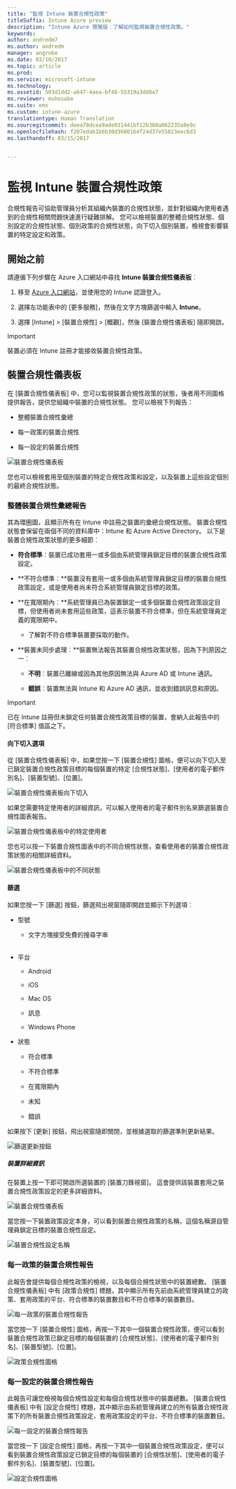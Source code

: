```yaml
---
title: "監視 Intune 裝置合規性政策"
titleSuffix: Intune Azure preview
description: "Intune Azure 預覽版︰了解如何監視裝置合規性政策。"
keywords: 
author: andredm7
ms.author: andredm
manager: angrobe
ms.date: 03/10/2017
ms.topic: article
ms.prod: 
ms.service: microsoft-intune
ms.technology: 
ms.assetid: 503d1dd2-a647-4aea-bf48-55319a3dd8a7
ms.reviewer: muhosabe
ms.suite: ems
ms.custom: intune-azure
translationtype: Human Translation
ms.sourcegitcommit: deea78dcea9ade031441bf12b388a862235a8e9c
ms.openlocfilehash: f207edab1b6b30d3680164f24d37e55823eec6d3
ms.lasthandoff: 03/15/2017


---
```

# <a name="monitor-intune-device-compliance-policies"></a>監視 Intune 裝置合規性政策

合規性報告可協助管理員分析其組織內裝置的合規性狀態，並針對組織內使用者遇到的合規性相關問題快速進行疑難排解。 您可以檢視裝置的整體合規性狀態、個別設定的合規性狀態、個別政策的合規性狀態，向下切入個別裝置，檢視會影響裝置的特定設定和政策。

## <a name="before-you-begin"></a>開始之前

請遵循下列步驟在 Azure 入口網站中尋找 **Intune 裝置合規性儀表板**︰

1.  移至 [Azure 入口網站](https://portal.azure.com)，並使用您的 Intune 認證登入。

2.  選擇左功能表中的 [更多服務]，然後在文字方塊篩選中輸入 **Intune**。

3.  選擇 [Intune] &gt; [裝置合規性] &gt; [概觀]，然後 [裝置合規性儀表板] 隨即開啟。

> [!IMPORTANT] 
> 裝置必須在 Intune 註冊才能接收裝置合規性政策。

## <a name="device-compliance-dashboard"></a>裝置合規性儀表板

在 [裝置合規性儀表板] 中，您可以監視裝置合規性政策的狀態，後者用不同圖格提供報告，提供您組織中裝置的合規性狀態。 您可以檢視下列報告：

-   整體裝置合規性彙總

-   每一政策的裝置合規性

-   每一設定的裝置合規性

![裝置合規性儀表板](../media/idc-1.png)

您也可以檢視套用至個別裝置的特定合規性政策和設定，以及裝置上這些設定個別的最終合規性狀態。

### <a name="overall-device-compliance-aggregate-report"></a>整體裝置合規性彙總報告

其為環圈圖，且顯示所有在 Intune 中註冊之裝置的彙總合規性狀態。 裝置合規性狀態會保留在兩個不同的資料庫中：Intune 和 Azure Active Directory。 以下是裝置合規性政策狀態的更多細節︰

-   **符合標準**︰裝置已成功套用一或多個由系統管理員鎖定目標的裝置合規性政策設定。

-   **不符合標準︰**裝置沒有套用一或多個由系統管理員鎖定目標的裝置合規性政策設定，或是使用者尚未符合系統管理員鎖定目標的政策。

-   **在寬限期內︰**系統管理員已為裝置鎖定一或多個裝置合規性政策設定目標，但使用者尚未套用這些政策，這表示裝置不符合標準，但在系統管理員定義的寬限期中。

    -   了解對不符合標準裝置要採取的動作。

-   **裝置未同步處理︰**裝置無法報告其裝置合規性政策狀態，因為下列原因之一︰

    -   **不明**︰裝置已離線或因為其他原因無法與 Azure AD 或 Intune 通訊。

    -   **錯誤**︰裝置無法與 Intune 和 Azure AD 通訊，並收到錯誤訊息和原因。

> [!IMPORTANT] 
> 已在 Intune 註冊但未鎖定任何裝置合規性政策目標的裝置，會納入此報告中的 [符合標準] 值區之下。

#### <a name="drill-down-option"></a>向下切入選項

從 [裝置合規性儀表板] 中，如果您按一下 [裝置合規性] 圖格，便可以向下切入至已鎖定裝置合規性政策目標的每個裝置的特定 [合規性狀態]、[使用者的電子郵件別名]、[裝置型號]、[位置]。

![裝置合規性儀表板向下切入](../media/idc-2.png)

如果您需要特定使用者的詳細資訊，可以輸入使用者的電子郵件別名來篩選裝置合規性圖表報告。

![裝置合規性儀表板中的特定使用者](../media/idc-3.png)

您也可以按一下裝置合規性圖表中的不同合規性狀態，查看使用者的裝置合規性政策狀態的相關詳細資料。

![裝置合規性儀表板中的不同狀態](../media/idc-4.png)

#### <a name="filter"></a>篩選

如果您按一下 [篩選] 按鈕，篩選飛出視窗隨即開啟並顯示下列選項︰

-   型號

    -   文字方塊接受免費的搜尋字串
<br></br>
-   平台

    -   Android

    -   iOS

    -   Mac OS

    -   訊息

    -   Windows Phone

-   狀態

    -   符合標準

    -   不符合標準

    -   在寬限期內

    -   未知

    -   錯誤

如果按下 [更新] 按鈕，飛出視窗隨即關閉，並根據選取的篩選準則更新結果。

![篩選更新按鈕](../media/idc-5.png)

##### <a name="device-details"></a>裝置詳細資訊

在裝置上按一下即可開啟所選裝置的 [裝置刀鋒視窗]。 這會提供該裝置套用之裝置合規性政策設定的更多詳細資料。

![裝置合規性儀表板](../media/idc-6.png)

當您按一下裝置政策設定本身，可以看到裝置合規性政策的名稱，這個名稱源自管理員鎖定目標的裝置合規性設定。

![裝置合規性設定名稱](../media/idc-7.png)

### <a name="per-policy-device-compliance-report"></a>每一政策的裝置合規性報告

此報告會提供每個合規性政策的檢視，以及每個合規性狀態中的裝置總數。 [裝置合規性儀表板] 中有 [政策合規性] 標題，其中顯示所有先前由系統管理員建立的政策、套用政策的平台、符合標準的裝置數目和不符合標準的裝置數目。

![每一政策的裝置合規性報告](../media/idc-8.png)

當您按一下 [裝置合規性] 圖格，再按一下其中一個裝置合規性政策，便可以看到裝置合規性政策已鎖定目標的每個裝置的 [合規性狀態]、[使用者的電子郵件別名]、[裝置型號]、[位置]。

![政策合規性圖格](../media/idc-9.png)

### <a name="per-setting-device-compliance-report"></a>每一設定的裝置合規性報告

此報告可讓您檢視每個合規性設定和每個合規性狀態中的裝置總數。 [裝置合規性儀表板] 中有 [設定合規性] 標題，其中顯示由系統管理員建立的所有裝置合規性政策下的所有裝置合規性政策設定、套用政策設定的平台、不符合標準的裝置數目。

![每一設定的裝置合規性報告](../media/idc-10.png)

當您按一下 [設定合規性] 圖格，再按一下其中一個裝置合規性政策設定，便可以看到裝置合規性政策設定已鎖定目標的每個裝置的 [合規性狀態]、[使用者的電子郵件別名]、[裝置型號]、[位置]。

![設定合規性圖格](../media/idc-11.png)

